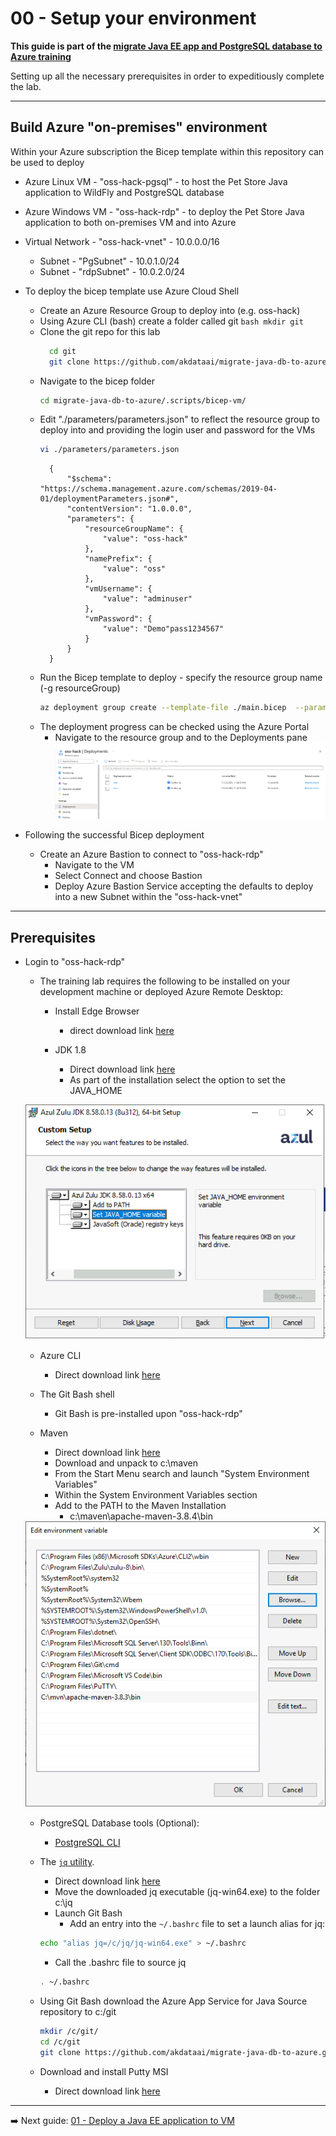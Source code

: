 # 00 - Setup your environment

__This guide is part of the [migrate Java EE app and PostgreSQL database to Azure training](../README.md)__

Setting up all the necessary prerequisites in order to expeditiously complete the lab.

---
## Build Azure "on-premises" environment

Within your Azure subscription the Bicep template within this repository can be used to deploy
* Azure Linux VM - "oss-hack-pgsql" - to host the Pet Store Java application to WildFly and PostgreSQL database
* Azure Windows VM - "oss-hack-rdp" - to deploy the Pet Store Java application to both on-premises VM and into Azure
* Virtual Network - "oss-hack-vnet" - 10.0.0.0/16
  * Subnet - "PgSubnet" - 10.0.1.0/24
  * Subnet - "rdpSubnet" - 10.0.2.0/24

* To deploy the bicep template use Azure Cloud Shell 
    * Create an Azure Resource Group to deploy into (e.g. oss-hack)
    * Using Azure CLI (bash) create a folder called git
          ```bash
          mkdir git
          ```
    * Clone the git repo for this lab
        ```bash
          cd git
          git clone https://github.com/akdataai/migrate-java-db-to-azure.git
        ````
    * Navigate to the bicep folder 
        ```bash
        cd migrate-java-db-to-azure/.scripts/bicep-vm/
        ```
    * Edit "./parameters/parameters.json" to reflect the resource group to deploy into and providing the login user and password for the VMs
        ```bash
        vi ./parameters/parameters.json
        ```
        ```text
          {
              "$schema": "https://schema.management.azure.com/schemas/2019-04-01/deploymentParameters.json#",
              "contentVersion": "1.0.0.0",
              "parameters": {
                  "resourceGroupName": {
                      "value": "oss-hack"
                  },
                  "namePrefix": {
                      "value": "oss"
                  },
                  "vmUsername": {
                      "value": "adminuser"
                  },
                  "vmPassword": {
                      "value": "Demo"pass1234567"
                  }
              }
          }
        ````
    * Run the Bicep template to deploy - specify the resource group name (-g resourceGroup)
        ```bash
        az deployment group create --template-file ./main.bicep  --parameters ./parameters/parameters.json -g "oss-hack"
        ```
    * The deployment progress can be checked using the Azure Portal
      * Navigate to the resource group and to the Deployments pane
        <img src="media/BicepDeployment.png" width=500 align=centre>   
* Following the successful Bicep deployment
    * Create an Azure Bastion to connect to "oss-hack-rdp"
      * Navigate to the VM
      * Select Connect and choose Bastion
      * Deploy Azure Bastion Service accepting the defaults to deploy into a new Subnet within the "oss-hack-vnet"

---
## Prerequisites

* Login to "oss-hack-rdp" 
  * The training lab requires the following to be installed on your development machine or deployed Azure Remote Desktop:
    * Install Edge Browser
      * direct download link [here](https://go.microsoft.com/fwlink/?linkid=2108834&Channel=Stable&language=en)
  
    * JDK 1.8
      *  Direct download link [here](https://cdn.azul.com/zulu/bin/zulu8.58.0.13-ca-jdk8.0.312-win_x64.msi)
      * As part of the installation select the option to set the JAVA_HOME
  
  ![JDK Installation](media/AzulZuluJDKInstallation.png)
  
    * Azure CLI
      * Direct download link [here](https://aka.ms/installazurecliwindows)
   
    * The Git Bash shell
      * Git Bash is pre-installed upon "oss-hack-rdp"
    
    * Maven
      * Direct download link [here](https://dlcdn.apache.org/maven/maven-3/3.8.4/binaries/apache-maven-3.8.4-bin.zip) 
      * Download and unpack to c:\maven
      * From the Start Menu search and launch "System Environment Variables"
      * Within the System Environment Variables section
      * Add to the PATH to the Maven Installation
        * c:\maven\apache-maven-3.8.4\bin
    <img src="media/SystemEnvironmentVariables.png" width=500 align=centre>
    
    * PostgreSQL Database tools (Optional):
      * [PostgreSQL CLI](https://www.pgadmin.org/download/pgadmin-4-windows/)
    
    * The [`jq` utility](https://stedolan.github.io/jq/download/). 
        * Direct download link [here](https://github.com/stedolan/jq/releases/download/jq-1.6/jq-win64.exe)
        * Move the downloaded jq executable (jq-win64.exe) to the folder c:\jq
      * Launch Git Bash
        * Add an entry into the `~/.bashrc` file to set a launch alias for jq: 
       ```bash
      echo "alias jq=/c/jq/jq-win64.exe" > ~/.bashrc
      ```
      * Call the .bashrc file to source jq
      ```bash
      . ~/.bashrc
      ```
      
    * Using Git Bash download the Azure App Service for Java Source repository to c:/git
      ```bash
      mkdir /c/git/
      cd /c/git
      git clone https://github.com/akdataai/migrate-java-db-to-azure.git
      ````
    
    * Download and install Putty MSI
      * Direct download link [here](https://the.earth.li/~sgtatham/putty/latest/w64/putty-64bit-0.76-installer.msi)

---

➡️ Next guide: [01 - Deploy a Java EE application to VM](../step-01-deploy-java-ee-app-to-VM/README.md)

